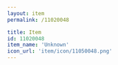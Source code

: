```yaml
---
layout: item
permalink: /11020048

title: Item
id: 11020048
item_name: 'Unknown'
icon_url: 'item/icon/11050048.png'
---
```

